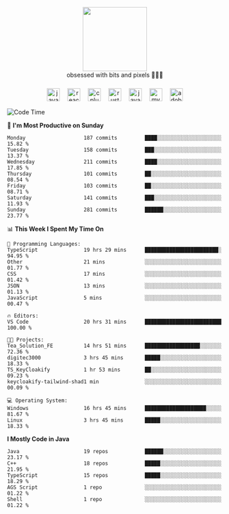 


  <div align="center">
    
   <img src = "https://i.postimg.cc/W1R4TF4j/d6kpuve-c97567cf-518b-4b86-a271-5c89d88d22f7.gif"  width=150px height=150px />
 </div>

<div align="center">
  obsessed with bits and pixels 🧑‍💻🎨
</div>

  ###
<div align="center">
 <img src="https://cdn.jsdelivr.net/gh/devicons/devicon/icons/javascript/javascript-original.svg" height="30" alt="javascript logo"  />
  <img width="10" />
  <img src="https://cdn.jsdelivr.net/gh/devicons/devicon/icons/react/react-original.svg" height="30" alt="react logo"  />
  <img width="10" />
   <!--<img src="https://cdn.jsdelivr.net/gh/devicons/devicon/icons/nodejs/nodejs-original.svg" height="30" alt="nodejs logo"  />
  <img width="10" />
 <img src="https://cdn.jsdelivr.net/gh/devicons/devicon/icons/flutter/flutter-original.svg" height="30" alt="flutter logo"  />
 <img width="10" />-->
  <img src="https://cdn.jsdelivr.net/gh/devicons/devicon/icons/cplusplus/cplusplus-original.svg" height="30" alt="cpluplus logo"  />
  <img width="10" />
    <img src="https://cdn.jsdelivr.net/gh/devicons/devicon/icons/rust/rust-original.svg" height="30" alt="rust logo"  />
  <img width="10" />
  <img src="https://cdn.jsdelivr.net/gh/devicons/devicon/icons/java/java-original.svg" height="30" alt="java logo"  />
  <img width="10" />
  <img src="https://skillicons.dev/icons?i=mysql" height="30" alt="mysql logo"  />
  <img width="10" />
  <img src="https://skillicons.dev/icons?i=pr" height="30" alt="adobepremierepro logo"  />
</div>

<!--START_SECTION:waka-->
![Code Time](http://img.shields.io/badge/Code%20Time-2%2C149%20hrs%205%20mins-blue)

📅 **I'm Most Productive on Sunday** 

```text
Monday                   187 commits         ████░░░░░░░░░░░░░░░░░░░░░   15.82 % 
Tuesday                  158 commits         ███░░░░░░░░░░░░░░░░░░░░░░   13.37 % 
Wednesday                211 commits         ████░░░░░░░░░░░░░░░░░░░░░   17.85 % 
Thursday                 101 commits         ██░░░░░░░░░░░░░░░░░░░░░░░   08.54 % 
Friday                   103 commits         ██░░░░░░░░░░░░░░░░░░░░░░░   08.71 % 
Saturday                 141 commits         ███░░░░░░░░░░░░░░░░░░░░░░   11.93 % 
Sunday                   281 commits         ██████░░░░░░░░░░░░░░░░░░░   23.77 % 
```


📊 **This Week I Spent My Time On** 

```text
💬 Programming Languages: 
TypeScript               19 hrs 29 mins      ████████████████████████░   94.95 % 
Other                    21 mins             ░░░░░░░░░░░░░░░░░░░░░░░░░   01.77 % 
CSS                      17 mins             ░░░░░░░░░░░░░░░░░░░░░░░░░   01.42 % 
JSON                     13 mins             ░░░░░░░░░░░░░░░░░░░░░░░░░   01.13 % 
JavaScript               5 mins              ░░░░░░░░░░░░░░░░░░░░░░░░░   00.47 % 

🔥 Editors: 
VS Code                  20 hrs 31 mins      █████████████████████████   100.00 % 

🐱‍💻 Projects: 
Tea_Solution_FE          14 hrs 51 mins      ██████████████████░░░░░░░   72.36 % 
digitec3000              3 hrs 45 mins       █████░░░░░░░░░░░░░░░░░░░░   18.33 % 
TS_KeyCloakify           1 hr 53 mins        ██░░░░░░░░░░░░░░░░░░░░░░░   09.23 % 
keycloakify-tailwind-shad1 min               ░░░░░░░░░░░░░░░░░░░░░░░░░   00.09 % 

💻 Operating System: 
Windows                  16 hrs 45 mins      ████████████████████░░░░░   81.67 % 
Linux                    3 hrs 45 mins       █████░░░░░░░░░░░░░░░░░░░░   18.33 % 
```

**I Mostly Code in Java** 

```text
Java                     19 repos            ██████░░░░░░░░░░░░░░░░░░░   23.17 % 
C++                      18 repos            █████░░░░░░░░░░░░░░░░░░░░   21.95 % 
TypeScript               15 repos            █████░░░░░░░░░░░░░░░░░░░░   18.29 % 
AGS Script               1 repo              ░░░░░░░░░░░░░░░░░░░░░░░░░   01.22 % 
Shell                    1 repo              ░░░░░░░░░░░░░░░░░░░░░░░░░   01.22 % 
```




<!--END_SECTION:waka-->
